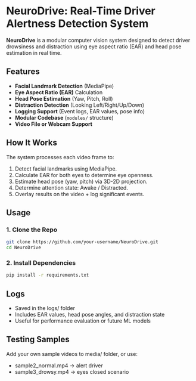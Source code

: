 # NeuroDrive: Real-Time Driver Alertness Detection System

**NeuroDrive** is a modular computer vision system designed to detect driver drowsiness and distraction using eye aspect ratio (EAR) and head pose estimation in real time.

## Features

- **Facial Landmark Detection** (MediaPipe)
- **Eye Aspect Ratio (EAR)** Calculation
- **Head Pose Estimation** (Yaw, Pitch, Roll)
- **Distraction Detection** (Looking Left/Right/Up/Down)
- **Logging Support** (Event logs, EAR values, pose info)
- **Modular Codebase** (`modules/` structure)
- **Video File or Webcam Support**

## How It Works

The system processes each video frame to:
1. Detect facial landmarks using MediaPipe.
2. Calculate EAR for both eyes to determine eye openness.
3. Estimate head pose (yaw, pitch) via 3D-2D projection.
4. Determine attention state: Awake / Distracted.
5. Overlay results on the video + log significant events.

## Usage

### 1. Clone the Repo
  ```bash
  git clone https://github.com/your-username/NeuroDrive.git
  cd NeuroDrive
```
### 2. Install Dependencies
  ```bash
  pip install -r requirements.txt
```

## Logs
- Saved in the logs/ folder
- Includes EAR values, head pose angles, and distraction state
- Useful for performance evaluation or future ML models

## Testing Samples
Add your own sample videos to media/ folder, or use:
- sample2_normal.mp4 → alert driver
- sample3_drowsy.mp4 → eyes closed scenario
